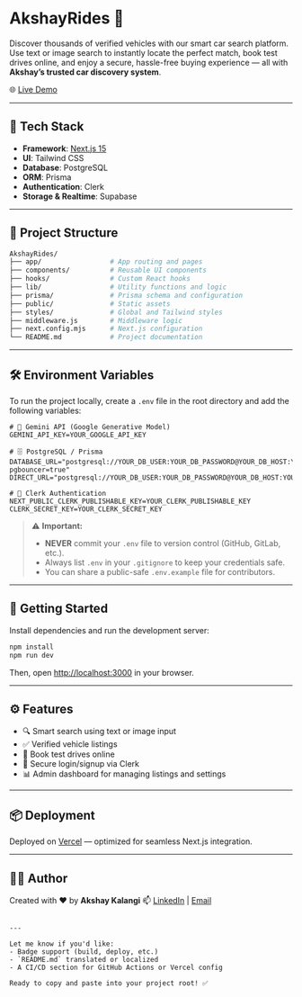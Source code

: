 

# AkshayRides 🚗

Discover thousands of verified vehicles with our smart car search platform. Use text or image search to instantly locate the perfect match, book test drives online, and enjoy a secure, hassle-free buying experience — all with **Akshay’s trusted car discovery system**.

🌐 [Live Demo](https://akshaycarverse.vercel.app)

---

## 🚀 Tech Stack

- **Framework**: [Next.js 15](https://nextjs.org/)
- **UI**: Tailwind CSS
- **Database**: PostgreSQL
- **ORM**: Prisma
- **Authentication**: Clerk
- **Storage & Realtime**: Supabase

---

## 📂 Project Structure

```bash
AkshayRides/
├── app/                 # App routing and pages
├── components/          # Reusable UI components
├── hooks/               # Custom React hooks
├── lib/                 # Utility functions and logic
├── prisma/              # Prisma schema and configuration
├── public/              # Static assets
├── styles/              # Global and Tailwind styles
├── middleware.js        # Middleware logic
├── next.config.mjs      # Next.js configuration
└── README.md            # Project documentation
````

---

## 🛠️ Environment Variables

To run the project locally, create a `.env` file in the root directory and add the following variables:

```env
# 🔐 Gemini API (Google Generative Model)
GEMINI_API_KEY=YOUR_GOOGLE_API_KEY

# 🗄️ PostgreSQL / Prisma
DATABASE_URL="postgresql://YOUR_DB_USER:YOUR_DB_PASSWORD@YOUR_DB_HOST:YOUR_DB_PORT/YOUR_DB_NAME?pgbouncer=true"
DIRECT_URL="postgresql://YOUR_DB_USER:YOUR_DB_PASSWORD@YOUR_DB_HOST:YOUR_DB_PORT/YOUR_DB_NAME"

# 🔐 Clerk Authentication
NEXT_PUBLIC_CLERK_PUBLISHABLE_KEY=YOUR_CLERK_PUBLISHABLE_KEY
CLERK_SECRET_KEY=YOUR_CLERK_SECRET_KEY
```

> ⚠️ **Important:**
>
> * **NEVER** commit your `.env` file to version control (GitHub, GitLab, etc.).
> * Always list `.env` in your `.gitignore` to keep your credentials safe.
> * You can share a public-safe `.env.example` file for contributors.

---

## 🧪 Getting Started

Install dependencies and run the development server:

```bash
npm install
npm run dev
```

Then, open [http://localhost:3000](http://localhost:3000) in your browser.

---

## ⚙️ Features

* 🔍 Smart search using text or image input
* ✅ Verified vehicle listings
* 🚗 Book test drives online
* 🔐 Secure login/signup via Clerk
* 📊 Admin dashboard for managing listings and settings

---

## 📦 Deployment

Deployed on [Vercel](https://vercel.com/) — optimized for seamless Next.js integration.


---

## 👨‍💻 Author

Created with ❤️ by **Akshay Kalangi**
📫 [LinkedIn](https://www.linkedin.com) | [Email](mailto:akshaykalangi9@gmail.com)

```

---

Let me know if you'd like:
- Badge support (build, deploy, etc.)
- `README.md` translated or localized
- A CI/CD section for GitHub Actions or Vercel config

Ready to copy and paste into your project root! ✅
```
